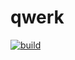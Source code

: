 # qwerk

[![build](https://github.com/mosmeh/qwerk/workflows/build/badge.svg)](https://github.com/mosmeh/qwerk/actions)
